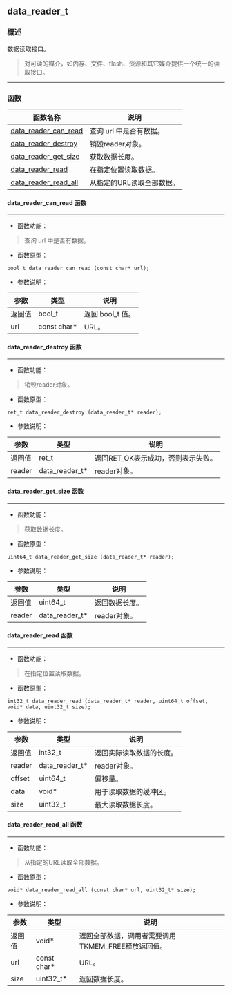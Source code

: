 ## data\_reader\_t
### 概述
数据读取接口。

>对可读的媒介，如内存、文件、flash、资源和其它媒介提供一个统一的读取接口。
----------------------------------
### 函数
<p id="data_reader_t_methods">

| 函数名称 | 说明 | 
| -------- | ------------ | 
| <a href="#data_reader_t_data_reader_can_read">data\_reader\_can\_read</a> | 查询 url 中是否有数据。 |
| <a href="#data_reader_t_data_reader_destroy">data\_reader\_destroy</a> | 销毁reader对象。 |
| <a href="#data_reader_t_data_reader_get_size">data\_reader\_get\_size</a> | 获取数据长度。 |
| <a href="#data_reader_t_data_reader_read">data\_reader\_read</a> | 在指定位置读取数据。 |
| <a href="#data_reader_t_data_reader_read_all">data\_reader\_read\_all</a> | 从指定的URL读取全部数据。 |
#### data\_reader\_can\_read 函数
-----------------------

* 函数功能：

> <p id="data_reader_t_data_reader_can_read">查询 url 中是否有数据。

* 函数原型：

```
bool_t data_reader_can_read (const char* url);
```

* 参数说明：

| 参数 | 类型 | 说明 |
| -------- | ----- | --------- |
| 返回值 | bool\_t | 返回 bool\_t 值。 |
| url | const char* | URL。 |
#### data\_reader\_destroy 函数
-----------------------

* 函数功能：

> <p id="data_reader_t_data_reader_destroy">销毁reader对象。

* 函数原型：

```
ret_t data_reader_destroy (data_reader_t* reader);
```

* 参数说明：

| 参数 | 类型 | 说明 |
| -------- | ----- | --------- |
| 返回值 | ret\_t | 返回RET\_OK表示成功，否则表示失败。 |
| reader | data\_reader\_t* | reader对象。 |
#### data\_reader\_get\_size 函数
-----------------------

* 函数功能：

> <p id="data_reader_t_data_reader_get_size">获取数据长度。

* 函数原型：

```
uint64_t data_reader_get_size (data_reader_t* reader);
```

* 参数说明：

| 参数 | 类型 | 说明 |
| -------- | ----- | --------- |
| 返回值 | uint64\_t | 返回数据长度。 |
| reader | data\_reader\_t* | reader对象。 |
#### data\_reader\_read 函数
-----------------------

* 函数功能：

> <p id="data_reader_t_data_reader_read">在指定位置读取数据。

* 函数原型：

```
int32_t data_reader_read (data_reader_t* reader, uint64_t offset, void* data, uint32_t size);
```

* 参数说明：

| 参数 | 类型 | 说明 |
| -------- | ----- | --------- |
| 返回值 | int32\_t | 返回实际读取数据的长度。 |
| reader | data\_reader\_t* | reader对象。 |
| offset | uint64\_t | 偏移量。 |
| data | void* | 用于读取数据的缓冲区。 |
| size | uint32\_t | 最大读取数据长度。 |
#### data\_reader\_read\_all 函数
-----------------------

* 函数功能：

> <p id="data_reader_t_data_reader_read_all">从指定的URL读取全部数据。

* 函数原型：

```
void* data_reader_read_all (const char* url, uint32_t* size);
```

* 参数说明：

| 参数 | 类型 | 说明 |
| -------- | ----- | --------- |
| 返回值 | void* | 返回全部数据，调用者需要调用TKMEM\_FREE释放返回值。 |
| url | const char* | URL。 |
| size | uint32\_t* | 返回数据长度。 |
